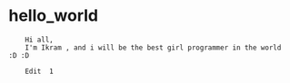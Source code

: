 # hello_world


		Hi all,
		I'm Ikram , and i will be the best girl programmer in the world  :D :D 
		
		Edit  1

